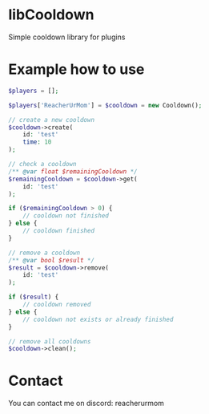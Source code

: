 # libCooldown
Simple cooldown library for plugins
# Example how to use
```php
$players = [];

$players['ReacherUrMom'] = $cooldown = new Cooldown();

// create a new cooldown
$cooldown->create(
    id: 'test'
    time: 10
);

// check a cooldown
/** @var float $remainingCooldown */
$remainingCooldown = $cooldown->get(
    id: 'test'
);

if ($remainingCooldown > 0) {
    // cooldown not finished
} else {
    // cooldown finished
}

// remove a cooldown
/** @var bool $result */
$result = $cooldown->remove(
    id: 'test'
);

if ($result) {
    // cooldown removed
} else {
    // cooldown not exists or already finished
}

// remove all cooldowns
$cooldown->clean();
```

# Contact
You can contact me on discord: reacherurmom
